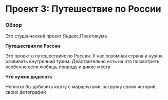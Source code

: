 # Проект 3: Путешествие по России

### Обзор
Это студенческий проект Яндекс.Практикума

**Путешествия по России**

Это проект о путешествиях по России.
У нас огромная страна и нужно развивать внутренний тузим. Действительно есть на что посмотреть, особенно если любишь природу и дикие места

**Что нужно доделать**

Неплохо бы добавить карту с маршрутами, загрузку своих историй, своих фотографий
